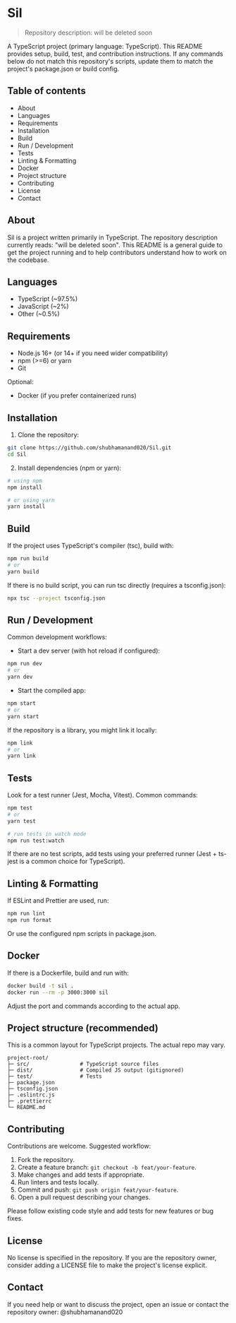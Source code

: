 # Sil

> Repository description: will be deleted soon

A TypeScript project (primary language: TypeScript). This README provides setup, build, test, and contribution instructions. If any commands below do not match this repository's scripts, update them to match the project's package.json or build config.

## Table of contents

- About
- Languages
- Requirements
- Installation
- Build
- Run / Development
- Tests
- Linting & Formatting
- Docker
- Project structure
- Contributing
- License
- Contact

## About

Sil is a project written primarily in TypeScript. The repository description currently reads: "will be deleted soon". This README is a general guide to get the project running and to help contributors understand how to work on the codebase.

## Languages

- TypeScript (~97.5%)
- JavaScript (~2%)
- Other (~0.5%)

## Requirements

- Node.js 16+ (or 14+ if you need wider compatibility)
- npm (>=6) or yarn
- Git

Optional:
- Docker (if you prefer containerized runs)

## Installation

1. Clone the repository:

```bash
git clone https://github.com/shubhamanand020/Sil.git
cd Sil
```

2. Install dependencies (npm or yarn):

```bash
# using npm
npm install

# or using yarn
yarn install
```

## Build

If the project uses TypeScript's compiler (tsc), build with:

```bash
npm run build
# or
yarn build
```

If there is no build script, you can run tsc directly (requires a tsconfig.json):

```bash
npx tsc --project tsconfig.json
```

## Run / Development

Common development workflows:

- Start a dev server (with hot reload if configured):

```bash
npm run dev
# or
yarn dev
```

- Start the compiled app:

```bash
npm start
# or
yarn start
```

If the repository is a library, you might link it locally:

```bash
npm link
# or
yarn link
```

## Tests

Look for a test runner (Jest, Mocha, Vitest). Common commands:

```bash
npm test
# or
yarn test

# run tests in watch mode
npm run test:watch
```

If there are no test scripts, add tests using your preferred runner (Jest + ts-jest is a common choice for TypeScript).

## Linting & Formatting

If ESLint and Prettier are used, run:

```bash
npm run lint
npm run format
```

Or use the configured npm scripts in package.json.

## Docker

If there is a Dockerfile, build and run with:

```bash
docker build -t sil .
docker run --rm -p 3000:3000 sil
```

Adjust the port and commands according to the actual app.

## Project structure (recommended)

This is a common layout for TypeScript projects. The actual repo may vary.

```
project-root/
├─ src/                # TypeScript source files
├─ dist/               # Compiled JS output (gitignored)
├─ test/               # Tests
├─ package.json
├─ tsconfig.json
├─ .eslintrc.js
├─ .prettierrc
└─ README.md
```

## Contributing

Contributions are welcome. Suggested workflow:

1. Fork the repository.
2. Create a feature branch: `git checkout -b feat/your-feature`.
3. Make changes and add tests if appropriate.
4. Run linters and tests locally.
5. Commit and push: `git push origin feat/your-feature`.
6. Open a pull request describing your changes.

Please follow existing code style and add tests for new features or bug fixes.

## License

No license is specified in the repository. If you are the repository owner, consider adding a LICENSE file to make the project's license explicit.

## Contact

If you need help or want to discuss the project, open an issue or contact the repository owner: @shubhamanand020
